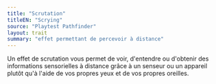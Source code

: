 ```yaml
---
title: "Scrutation"
titleEN: "Scrying"
source: "Playtest Pathfinder"
layout: trait
summary: "effet permettant de percevoir à distance"
---
```

Un effet de scrutation vous permet de voir, d'entendre ou d'obtenir des informations sensorielles à distance grâce à un senseur ou un appareil plutôt qu'à l'aide de vos propres yeux et de vos propres oreilles.
